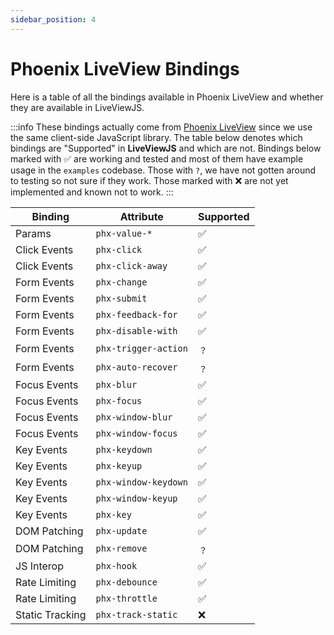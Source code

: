 ```yaml
---
sidebar_position: 4
---
```


# Phoenix LiveView Bindings

Here is a table of all the bindings available in Phoenix LiveView and whether they are available in LiveViewJS.

:::info These bindings actually come from [Phoenix LiveView](https://hexdocs.pm/phoenix_live_view/bindings.html) since
we use the same client-side JavaScript library. The table below denotes which bindings are "Supported" in **LiveViewJS**
and which are not. Bindings below marked with ✅ are working and tested and most of them have example usage in the
`examples` codebase. Those with `?`, we have not gotten around to testing so not sure if they work. Those marked with ❌
are not yet implemented and known not to work. :::

| Binding         | Attribute            | Supported |
| --------------- | -------------------- | --------- |
| Params          | `phx-value-*`        | ✅        |
| Click Events    | `phx-click`          | ✅        |
| Click Events    | `phx-click-away`     | ✅        |
| Form Events     | `phx-change`         | ✅        |
| Form Events     | `phx-submit`         | ✅        |
| Form Events     | `phx-feedback-for`   | ✅        |
| Form Events     | `phx-disable-with`   | ✅        |
| Form Events     | `phx-trigger-action` | ﹖        |
| Form Events     | `phx-auto-recover`   | ﹖        |
| Focus Events    | `phx-blur`           | ✅        |
| Focus Events    | `phx-focus`          | ✅        |
| Focus Events    | `phx-window-blur`    | ✅        |
| Focus Events    | `phx-window-focus`   | ✅        |
| Key Events      | `phx-keydown`        | ✅        |
| Key Events      | `phx-keyup`          | ✅        |
| Key Events      | `phx-window-keydown` | ✅        |
| Key Events      | `phx-window-keyup`   | ✅        |
| Key Events      | `phx-key`            | ✅        |
| DOM Patching    | `phx-update`         | ✅        |
| DOM Patching    | `phx-remove`         | ﹖        |
| JS Interop      | `phx-hook`           | ✅        |
| Rate Limiting   | `phx-debounce`       | ✅        |
| Rate Limiting   | `phx-throttle`       | ✅        |
| Static Tracking | `phx-track-static`   | ❌        |
